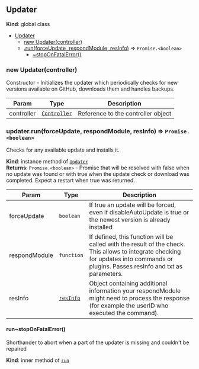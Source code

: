 <a name="Updater"></a>

## Updater
**Kind**: global class  

* [Updater](#Updater)
    * [new Updater(controller)](#new_Updater_new)
    * [.run(forceUpdate, respondModule, resInfo)](#Updater+run) ⇒ <code>Promise.&lt;boolean&gt;</code>
        * [~stopOnFatalError()](#Updater+run..stopOnFatalError)

<a name="new_Updater_new"></a>

### new Updater(controller)
Constructor - Initializes the updater which periodically checks for new versions available on GitHub, downloads them and handles backups.


| Param | Type | Description |
| --- | --- | --- |
| controller | [<code>Controller</code>](#Controller) | Reference to the controller object |

<a name="Updater+run"></a>

### updater.run(forceUpdate, respondModule, resInfo) ⇒ <code>Promise.&lt;boolean&gt;</code>
Checks for any available update and installs it.

**Kind**: instance method of [<code>Updater</code>](#Updater)  
**Returns**: <code>Promise.&lt;boolean&gt;</code> - Promise that will be resolved with false when no update was found or with true when the update check or download was completed. Expect a restart when true was returned.  

| Param | Type | Description |
| --- | --- | --- |
| forceUpdate | <code>boolean</code> | If true an update will be forced, even if disableAutoUpdate is true or the newest version is already installed |
| respondModule | <code>function</code> | If defined, this function will be called with the result of the check. This allows to integrate checking for updates into commands or plugins. Passes resInfo and txt as parameters. |
| resInfo | [<code>resInfo</code>](#resInfo) | Object containing additional information your respondModule might need to process the response (for example the userID who executed the command). |

<a name="Updater+run..stopOnFatalError"></a>

#### run~stopOnFatalError()
Shorthander to abort when a part of the updater is missing and couldn't be repaired

**Kind**: inner method of [<code>run</code>](#Updater+run)  
